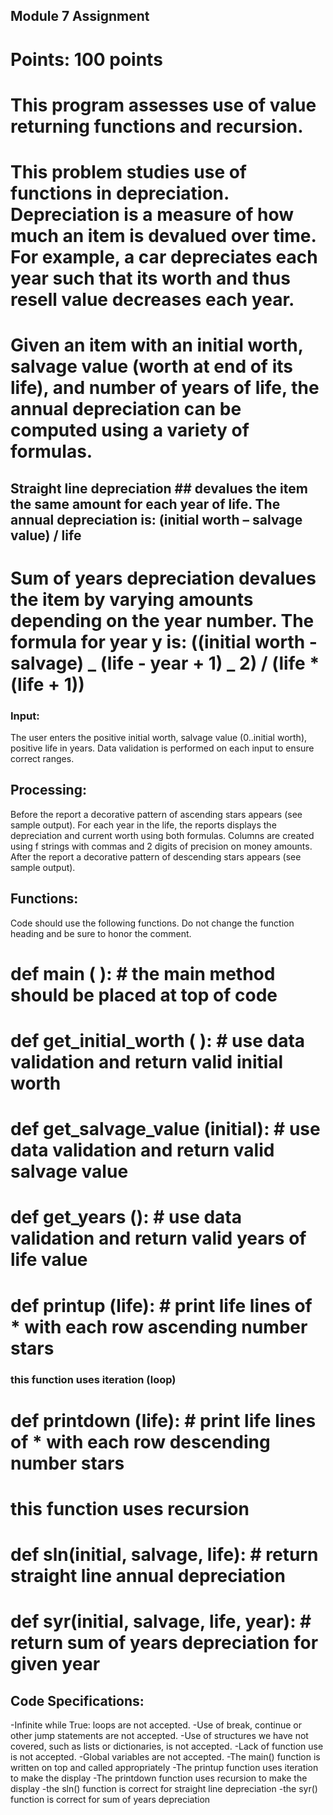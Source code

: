 ## Module 7 Assignment

# Points: 100 points

# This program assesses use of value returning functions and recursion.

# This problem studies use of functions in depreciation. Depreciation is a measure of how much an item is devalued over time. For example, a car depreciates each year such that its worth and thus resell value decreases each year.

# Given an item with an initial worth, salvage value (worth at end of its life), and number of years of life, the annual depreciation can be computed using a variety of formulas.

## Straight line depreciation ## devalues the item the same amount for each year of life. The annual depreciation is: (initial worth – salvage value) / life

# Sum of years depreciation devalues the item by varying amounts depending on the year number. The formula for year y is: ((initial worth - salvage) _ (life - year + 1) _ 2) / (life \* (life + 1))

### Input:

The user enters the positive initial worth, salvage value (0..initial worth), positive life in years. Data validation is performed on each input to ensure correct ranges.

## Processing:

Before the report a decorative pattern of ascending stars appears (see sample output).
For each year in the life, the reports displays the depreciation and current worth using both formulas.
Columns are created using f strings with commas and 2 digits of precision on money amounts.
After the report a decorative pattern of descending stars appears (see sample output).

## Functions:

Code should use the following functions. Do not change the function heading and be sure to honor the
comment.

# def main ( ): # the main method should be placed at top of code

# def get_initial_worth ( ): # use data validation and return valid initial worth

# def get_salvage_value (initial): # use data validation and return valid salvage value

# def get_years (): # use data validation and return valid years of life value

# def printup (life): # print life lines of \* with each row ascending number stars

### this function uses iteration (loop)

# def printdown (life): # print life lines of \* with each row descending number stars

# this function uses recursion

# def sln(initial, salvage, life): # return straight line annual depreciation

# def syr(initial, salvage, life, year): # return sum of years depreciation for given year

## Code Specifications:
-Infinite while True: loops are not accepted. 
-Use of break, continue or other jump statements are not
accepted. 
-Use of structures we have not covered, such as lists or dictionaries, is not accepted. -Lack of
function use is not accepted. 
-Global variables are not accepted.
-The main() function is written on top and called appropriately
-The printup function uses iteration to make the display
-The printdown function uses recursion to make the display
-the sln() function is correct for straight line depreciation
-the syr() function is correct for sum of years depreciation